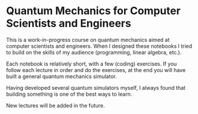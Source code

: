 # Quantum Mechanics for Computer Scientists and Engineers

This is a work-in-progress course on quantum mechanics aimed at computer scientists and engineers.
When I designed these notebooks I tried to build on the skills of my audience (programming,
linear algebra, etc.).

Each notebook is relatively short, with a few (coding) exercises.
If you follow each lecture in order and do the exercises, at the end you will have built a
general quantum mechanics simulator.

Having developed several quantum simulators myself, I always found that building something is one
of the best ways to learn.

New lectures will be added in the future.
